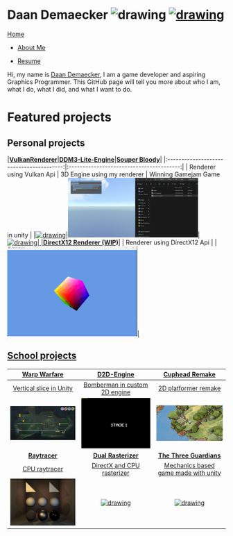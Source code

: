 <link href="Content/StyleSheet.css" rel="stylesheet"/> 

<h1> Daan Demaecker <href="https://www.linkedin.com/in/daan-demaecker-3737b0265/"><img src="https://content.linkedin.com/content/dam/me/business/en-us/amp/brand-site/v2/bg/LI-Bug.svg.original.svg" alt="drawing" width="25"/> <a href="https://github.com/DaanDemaecker"><img src="https://github.githubassets.com/assets/GitHub-Mark-ea2971cee799.png" alt="drawing" width="25"/> </h1>

<div class="nav-bar">
  <md-block>

<a href="#">Home</a>
- <a href="AboutMe/" class="selected">About Me</a>
- <a href="Resume/" class="selected">Resume</a>

  </md-block>
</div>

Hi, my name is [Daan Demaecker](./AboutMe), I am a game developer and aspiring Graphics Programmer. This GitHub page will tell you more about who I am, what I do, what I did, and what I want to do. 

# Featured projects

## Personal projects

|[**VulkanRenderer**](Projects/VulkanRenderer/)|[**DDM3-Lite-Engine**](Projects/DDM3-Lite-Engine/)|[**Souper Bloody**](Projects/SouperBloody/)|
|:----------------------------------------:|:----------------------------------------:|
| Renderer using Vulkan Api | 3D Engine using my renderer | Winning Gamejam Game in unity |
|<a href="Projects/VulkanRenderer/"><img src="Content/VulkanRenderer3D.gif" alt="drawing" width="300"/>|<a href="Projects/DDM3-Lite-Engine/"><img src="Content/DDM3-Lite-Engine.gif" alt="drawing" width="300"/>|<a href="Projects/SouperBloody/"><img src="Content/SouperBloody.gif" alt="drawing" width="300"/>|
|[**DirectX12 Renderer (WIP)**](Projects/DirectX12Renderer/)|
| Renderer using DirectX12 Api |
|<a href="Projects/DirectX12Renderer/"><img src="Content/DirectX12.gif" alt="drawing" width="300"/>|

## School projects

|[**Warp Warfare**](Projects/WarpWarfare/)|[**D2D-Engine**](Projects/D2D-Engine/)|[**Cuphead Remake**](Projects/CupheadRemake/)|
|:----------------------------------------:|:----------------------------------------:|:----------------------------------------:|
| Vertical slice in Unity| Bomberman in custom 2D engine | 2D platformer remake |
|<a href="Projects/WarpWarfare/"><img src="Content/WarpWarfare.png" alt="drawing" width="300"/>|<a href="Projects/D2D-Engine/"><img src="Content/Bomberman.gif" alt="drawing" width="300"/>|<a href="Projects/CupheadRemake/"><img src="Content/Cuphead.gif" alt="drawing" width="300"/>|
|[**Raytracer**](Projects/SoftwareRayTracer/)|[**Dual Rasterizer**](Projects/DualRasterizer/)|[**The Three Guardians**](Projects/TheThreeGuardians/)|
| CPU raytracer | DirectX and CPU rasterizer | Mechanics based game made with unity |
|<a href="Projects/SoftwareRayTracer/"><img src="Content/RayTracer.gif" alt="drawing" width="300"/>|<a href="Projects/DualRasterizer/"><img src="Content/DualRasterizer.gif" alt="drawing" width="300"/>| <a href="Projects/TheThreeGuardians/"><img src="Content/TheThreeGuardians.gif" alt="drawing" width="300"/>
